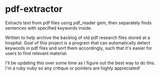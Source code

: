 pdf-extractor
=============

Extracts text from pdf files using pdf_reader gem, then separately finds sentences with specified keywords inside.

Written to help archive the backlog of old pdf research files stored at a hospital. Goal of this project is a program
that can automatically detect keywords in pdf files and sort them accordingly, such that it's easier for users to find 
relevant material.

I'll be updating this over some time as I figure out the best way to do this. 
I'm a ruby nuby so any critique or pointers are highly appreciated! 
